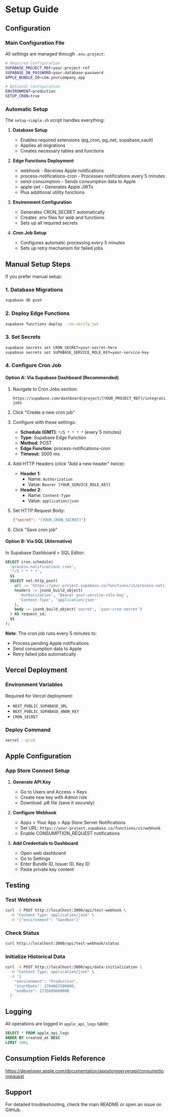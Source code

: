 # Setup Guide

## Configuration

### Main Configuration File

All settings are managed through `.env.project`:

```bash
# Required Configuration
SUPABASE_PROJECT_REF=your-project-ref
SUPABASE_DB_PASSWORD=your-database-password
APPLE_BUNDLE_ID=com.yourcompany.app

# Optional Configuration
ENVIRONMENT=production
SETUP_CRON=true
```

### Automatic Setup

The `setup-simple.sh` script handles everything:

1. **Database Setup**
   - Enables required extensions (pg_cron, pg_net, supabase_vault)
   - Applies all migrations
   - Creates necessary tables and functions

2. **Edge Functions Deployment**
   - webhook - Receives Apple notifications
   - process-notifications-cron - Processes notifications every 5 minutes
   - send-consumption - Sends consumption data to Apple
   - apple-jwt - Generates Apple JWTs
   - Plus additional utility functions

3. **Environment Configuration**
   - Generates CRON_SECRET automatically
   - Creates .env files for web and functions
   - Sets up all required secrets

4. **Cron Job Setup**
   - Configures automatic processing every 5 minutes
   - Sets up retry mechanism for failed jobs

## Manual Setup Steps

If you prefer manual setup:

### 1. Database Migrations
```bash
supabase db push
```

### 2. Deploy Edge Functions
```bash
supabase functions deploy --no-verify-jwt
```

### 3. Set Secrets
```bash
supabase secrets set CRON_SECRET=your-secret-here
supabase secrets set SUPABASE_SERVICE_ROLE_KEY=your-service-key
```

### 4. Configure Cron Job

#### Option A: Via Supabase Dashboard (Recommended)

1. Navigate to Cron Jobs section:
   ```
   https://supabase.com/dashboard/project/[YOUR_PROJECT_REF]/integrations/cron-jobs
   ```

2. Click "Create a new cron job"

3. Configure with these settings:
   - **Schedule (GMT)**: `*/5 * * * *` (every 5 minutes)
   - **Type**: Supabase Edge Function
   - **Method**: POST
   - **Edge Function**: process-notifications-cron
   - **Timeout**: 3000 ms
   
4. Add HTTP Headers (click "Add a new header" twice):
   - **Header 1**:
     - Name: `Authorization`
     - Value: `Bearer [YOUR_SERVICE_ROLE_KEY]`
   - **Header 2**:
     - Name: `Content-Type`
     - Value: `application/json`

5. Set HTTP Request Body:
   ```json
   {"secret": "[YOUR_CRON_SECRET]"}
   ```

6. Click "Save cron job"

#### Option B: Via SQL (Alternative)

In Supabase Dashboard > SQL Editor:
```sql
SELECT cron.schedule(
  'process-notifications-cron',
  '*/5 * * * *',
  $$
  SELECT net.http_post(
    url := 'https://your-project.supabase.co/functions/v1/process-notifications-cron',
    headers := jsonb_build_object(
      'Authorization', 'Bearer your-service-role-key',
      'Content-Type', 'application/json'
    ),
    body := jsonb_build_object('secret', 'your-cron-secret')
  ) AS request_id;
  $$
);
```

**Note**: The cron job runs every 5 minutes to:
- Process pending Apple notifications
- Send consumption data to Apple
- Retry failed jobs automatically

## Vercel Deployment

### Environment Variables

Required for Vercel deployment:
- `NEXT_PUBLIC_SUPABASE_URL`
- `NEXT_PUBLIC_SUPABASE_ANON_KEY`
- `CRON_SECRET`

### Deploy Command
```bash
vercel --prod
```

## Apple Configuration

### App Store Connect Setup

1. **Generate API Key**
   - Go to Users and Access > Keys
   - Create new key with Admin role
   - Download .p8 file (save it securely)

2. **Configure Webhook**
   - Apps > Your App > App Store Server Notifications
   - Set URL: `https://your-project.supabase.co/functions/v1/webhook`
   - Enable CONSUMPTION_REQUEST notifications

3. **Add Credentials to Dashboard**
   - Open web dashboard
   - Go to Settings
   - Enter Bundle ID, Issuer ID, Key ID
   - Paste private key content

## Testing

### Test Webhook
```bash
curl -X POST http://localhost:3000/api/test-webhook \
  -H "Content-Type: application/json" \
  -d '{"environment": "Sandbox"}'
```

### Check Status
```bash
curl http://localhost:3000/api/test-webhook/status
```

### Initialize Historical Data
```bash
curl -X POST http://localhost:3000/api/data-initialization \
  -H "Content-Type: application/json" \
  -d '{
    "environment": "Production",
    "startDate": 1704067200000,
    "endDate": 1735689600000
  }'
```

## Logging

All operations are logged in `apple_api_logs` table:
```sql
SELECT * FROM apple_api_logs 
ORDER BY created_at DESC 
LIMIT 100;
```

## Consumption Fields Reference
https://developer.apple.com/documentation/appstoreserverapi/consumptionrequest

## Support

For detailed troubleshooting, check the main README or open an issue on GitHub.
